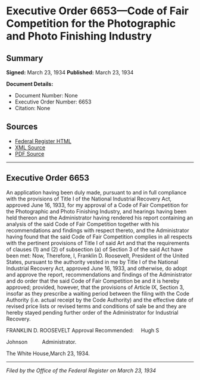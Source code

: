 # Executive Order 6653—Code of Fair Competition for the Photographic and Photo Finishing Industry

## Summary

**Signed:** March 23, 1934
**Published:** March 23, 1934

**Document Details:**
- Document Number: None
- Executive Order Number: 6653
- Citation: None

## Sources
- [Federal Register HTML](https://www.presidency.ucsb.edu/documents/executive-order-6653-code-fair-competition-for-the-photographic-and-photo-finishing)
- [XML Source](None)
- [PDF Source](None)

---

## Executive Order 6653

An application having been duly made, pursuant to and in full compliance with the provisions of Title I of the National Industrial Recovery Act, approved June 16, 1933, for my approval of a Code of Fair Competition for the Photographic and Photo Finishing Industry, and hearings having been held thereon and the Administrator having rendered his report containing an analysis of the said Code of Fair Competition together with his recommendations and findings with respect thereto, and the Administrator having found that the said Code of Fair Competition complies in all respects with the pertinent provisions of Title I of said Art and that the requirements of clauses (1) and (2) of subsection (a) of Section 3 of the said Act have been met:
Now, Therefore, I, Franklin D. Roosevelt, President of the United States, pursuant to the authority vested in me by Title I of the National Industrial Recovery Act, approved June 16, 1933, and otherwise, do adopt and approve the report, recommendations and findings of the Administrator and do order that the said Code of Fair Competition be and it is hereby approved; provided, however, that the provisions of Article IX, Section 3, insofar as they prescribe a waiting period between the filing with the Code Authority (i.e. actual receipt by the Code Authority) and the effective date of revised price lists or revised terms and conditions of sale be and they are hereby stayed pending further order of the Administrator for Industrial Recovery.

FRANKLIN D. ROOSEVELT
Approval Recommended:     Hugh S 

Johnson          Administrator.

The White House,March 23, 1934.

---

*Filed by the Office of the Federal Register on March 23, 1934*
